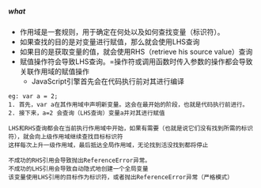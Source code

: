 ##### what
- 作用域是一套规则，用于确定在何处以及如何查找变量（标识符）。
- 如果查找的目的是对变量进行赋值，那么就会使用LHS查询
- 如果目的是获取变量的值，就会使用RHS（retrieve his source value）查询
- 赋值操作符会导致LHS查询。=操作符或调用函数时传入参数的操作都会导致关联作用域的赋值操作
  - JavaScript引擎首先会在代码执行前对其进行编译
```
eg: var a = 2;
1. 首先，var a在其作用域中声明新变量。这会在最开始的阶段，也就是代码执行前进行。
2. 接下来，a=2 会查询（LHS查询）变量a并对其进行赋值

LHS和RHS查询都会在当前执行作用域中开始，如果有需要（也就是说它们没有找到所需的标识符），就会向上级作用域继续查找目标标识符
这样每次上升一级作用域，最后抵达全局作用域，无论找到活没找到都将停止

不成功的RHS引用会导致抛出ReferenceError异常。
不成功的LHS引用会导致自动隐式地创建一个全局变量
该变量使用LHS引用的目标作为标识符，或者抛出ReferenceError异常（严格模式）

```